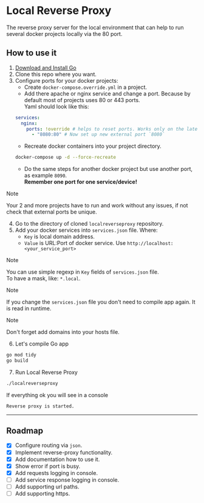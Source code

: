 # Local Reverse Proxy
The reverse proxy server for the local environment that can help to run several docker projects locally via the 80 port.

## How to use it
1. [Download and Install Go](https://go.dev/dl/)
2. Clone this repo where you want.
3. Configure ports for your docker projects:
   - Create `docker-compose.override.yml` in a project.
   - Add there apache or nginx service and change a port. Because by default most of projects uses 80 or 443 ports.  
     Yaml should look like this:
   ```yaml
   services:   
     nginx:
       ports: !override # helps to reset ports. Works only on the latest version of docker-compose
         - "8080:80" # Now set up new external port `8080`
   ```
   - Recreate docker containers into your project directory.
   ```bash
   docker-compose up -d --force-recreate
   ```
   - Do the same steps for another docker project but use another port, as example `8090`.   
   **Remember one port for one service/device!**
> [!NOTE]
> Your 2 and more projects have to run and work without any issues, if not check that external ports be unique.

4. Go to the directory of cloned `localreverseproxy` repository.
5. Add your docker services into `services.json` file. Where:
   - `Key` is local domain address.
   - `Value` is URL:Port of docker service. Use `http://localhost:<your_service_port>`
   
> [!NOTE]
> You can use simple regexp in `Key` fields of `services.json` file.  
> To have a mask, like: `*.local`.

> [!NOTE]
> If you change the `services.json` file you don't need to compile app again. It is read in runtime.

> [!NOTE]
> Don't forget add domains into your hosts file.

6. Let's compile Go app
```bash
go mod tidy
go build
```
7. Run Local Reverse Proxy
```bash
./localreverseproxy
```
If everything ok you will see in a console
```bash
Reverse proxy is started.
```

---

## Roadmap
- [x] Configure routing via `json`.
- [x] Implement reverse-proxy functionality.
- [x] Add documentation how to use it.
- [x] Show error if port is busy.
- [x] Add requests logging in console.
- [ ] Add service response logging in console. 
- [ ] Add supporting url paths.
- [ ] Add supporting https.
